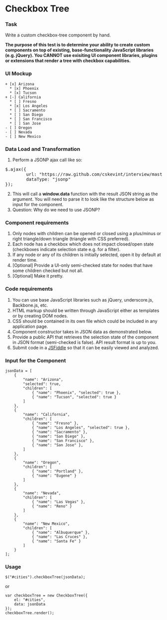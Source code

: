 Checkbox Tree
===========

### Task 

Write a custom checkbox-tree component by hand. 

__The purpose of this test is to determine your ability to create custom components on top of existing, base-functionality JavaScript libraries (e.g. jQuery). You CANNOT use exisiting UI component libraries, plugins or extensions that render a tree with checkbox capabilities.__

### UI Mockup

    + [x] Arizona
      * [x] Phoenix
      * [x] Tucson
    + [-] California
      * [ ] Fresno
      * [x] Los Angeles
      * [ ] Sacramento
      * [ ] San Diego
      * [ ] San Francisco
      * [ ] San Jose
    - [ ] Oregon
    - [ ] Nevada
    - [ ] New Mexico

### Data Load and Transformation

1. Perform a JSONP ajax call like so:    
<pre>$.ajax({
        url: "https://raw.github.com/cskevint/interview/master/checkbox_tree.json",
        dataType: "jsonp"   
});</pre>

2. This will call a __window.data__ function with the result JSON string as the argument. You will need to parse it to look like the structure below as input for the component.
3. Question: Why do we need to use JSONP?

### Component requirements

1.  Only nodes with children can be opened or closed using a plus/minus or right triangle/down triangle (triangle with CSS preferred).
2.  Each node has a checkbox which does not impact closed/open state (checkboxes indicate selection state e.g. for a filter).
3.  If any node or any of its children is initially selected, open it by default at render time. 
4.  [Optional] Provide a UI-only semi-checked state for nodes that have some children checked but not all.
5.  [Optional] Make it pretty.

### Code requirements

1.  You can use base JavaScript libraries such as jQuery, underscore.js, Backbone.js, etc.
2.  HTML markup should be written through JavaScript either as templates or by creating DOM nodes.
3.  CSS should be contained in its own file which could be included in any application page.
4.  Component constructor takes in JSON data as demonstrated below.
5.  Provide a public API that retrieves the selection state of the component in JSON format (semi-checked is false). API result format is up to you.
6.  Submit code in a [JSFiddle](http://jsfiddle.net) so that it can be easily viewed and analyzed.

### Input for the Component

    jsonData = [
        {
            "name": "Arizona",
            "selected": true,
            "children": [
                { "name": "Phoenix", "selected": true },
                { "name": "Tucson", "selected": true }
            ]
        },
        {
            "name": "California",
            "children": [
                { "name": "Fresno" },
                { "name": "Los Angeles", "selected": true },
                { "name": "Sacramento" },
                { "name": "San Diego" },
                { "name": "San Francisco" },
                { "name": "San Jose" },
            ]
        },
        {
            "name": "Oregon",
            "children": [
                { "name": "Portland" },
                { "name": "Eugene" }
            ]
        },
        {
            "name": "Nevada",
            "children": [
                { "name": "Las Vegas" },
                { "name": "Reno" }
            ]
        },
        {
            "name": "New Mexico",
            "children": [
                { "name": "Albuquerque" },
                { "name": "Las Cruces" },
                { "name": "Santa Fe" }
            ]
        }
    ];

### Usage

    $("#cities").checkboxTree(jsonData);
    
or
    
    var checkboxTree = new CheckboxTree({
        el: "#cities",
        data: jsonData
    });
    checkboxTree.render();





